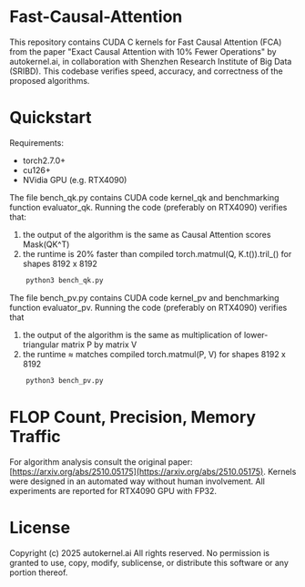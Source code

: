
# Fast-Causal-Attention
This repository contains CUDA C kernels for Fast Causal Attention (FCA) from the paper "Exact Causal Attention with 10% Fewer Operations" by autokernel.ai, in collaboration with Shenzhen Research Institute of Big Data (SRIBD). This codebase verifies speed, accuracy, and correctness of the proposed algorithms.

# Quickstart
Requirements:
- torch2.7.0+
- cu126+
- NVidia GPU (e.g. RTX4090)

The file bench_qk.py contains CUDA code kernel_qk and benchmarking function evaluator_qk. Running the code (preferably on RTX4090) verifies that:
1. the output of the algorithm is the same as Causal Attention scores Mask(QK^T)
2. the runtime is 20% faster than compiled torch.matmul(Q, K.t()).tril_() for shapes 8192 x 8192
```bash
    python3 bench_qk.py
```

The file bench_pv.py contains CUDA code kernel_pv and benchmarking function evaluator_pv. Running the code (preferably on RTX4090) verifies that
1. the output of the algorithm is the same as multiplication of lower-triangular matrix P by matrix V
2. the runtime $\approx$ matches compiled torch.matmul(P, V) for shapes 8192 x 8192
```bash
    python3 bench_pv.py
```

# FLOP Count, Precision, Memory Traffic
For algorithm analysis consult the original paper: [https://arxiv.org/abs/2510.05175](https://arxiv.org/abs/2510.05175). Kernels were designed in an automated way without human involvement. All experiments are reported for RTX4090 GPU with FP32.


# License
Copyright (c) 2025 autokernel.ai All rights reserved.
No permission is granted to use, copy, modify, sublicense, or distribute this software or any portion thereof.
